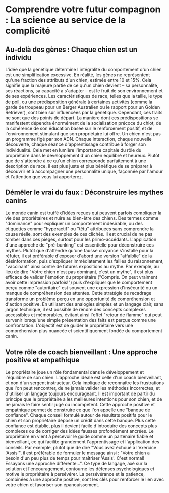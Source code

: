 # Comprendre votre futur compagnon : La science au service de la complicité


## Au-delà des gènes : Chaque chien est un individu

L'idée que la génétique détermine l'intégralité du comportement d'un chien est une simplification excessive. En réalité, les gènes ne représentent qu'une fraction des attributs d'un chien, estimée entre 10 et 15%. Cela signifie que la majeure partie de ce qu'un chien devient – sa personnalité, ses réactions, sa capacité à s'adapter – est le fruit de son environnement et de ses expériences.
Les caractéristiques de race, telles que la taille, le type de poil, ou une prédisposition générale à certaines activités (comme la garde de troupeau pour un Berger Australien ou le rapport pour un Golden Retriever), sont bien sûr influencées par la génétique. Cependant, ces traits ne sont que des points de départ. La manière dont ces prédispositions se manifestent dépendra énormément de la socialisation précoce du chiot, de la cohérence de son éducation basée sur le renforcement positif, et de l'environnement stimulant que son propriétaire lui offre.
Un chien n'est pas un programme figé par son ADN. Chaque interaction, chaque nouvelle découverte, chaque séance d'apprentissage contribue à forger son individualité. Cela met en lumière l'importance capitale du rôle du propriétaire dans le développement d'un chien équilibré et heureux. Plutôt que de s'attendre à ce qu'un chien corresponde parfaitement à une description de race, il est plus juste et plus bénéfique de se préparer à découvrir et à accompagner une personnalité unique, façonnée par l'amour et l'attention que vous lui apporterez.

## Démêler le vrai du faux : Déconstruire les mythes canins

Le monde canin est truffé d'idées reçues qui peuvent parfois compliquer la vie des propriétaires et nuire au bien-être des chiens. Des termes comme "dominance" pour expliquer un comportement indésirable, ou des étiquettes comme "hyperactif" ou "têtu" attribuées sans comprendre la cause réelle, sont des exemples de ces clichés. Il est crucial de ne pas tomber dans ces pièges, surtout pour les primo-accédants.
L'application d'une approche de "pré-bunking" est essentielle pour déconstruire ces mythes. Plutôt que d'attendre qu'une fausse croyance s'installe pour la réfuter, il est préférable d'exposer d'abord une version "affaiblie" de la désinformation, puis d'expliquer immédiatement les failles du raisonnement, "vaccinant" ainsi contre de futures expositions au mythe. Par exemple, au lieu de dire "Votre chien n'est pas dominant, c'est un mythe", il est plus efficace de valider l'émotion du propriétaire ("Compris. On peut vraiment avoir cette impression parfois!") puis d'expliquer que le comportement perçu comme "autoritaire" est souvent une expression d'insécurité ou un manque de compréhension des attentes.
Cette stratégie de recadrage transforme un problème perçu en une opportunité de compréhension et d'action positive. En utilisant des analogies simples et un langage clair, sans jargon technique, il est possible de rendre des concepts complexes accessibles et mémorables, évitant ainsi l'effet "retour de flamme" qui peut survenir lorsqu'une simple présentation des faits est perçue comme une confrontation. L'objectif est de guider le propriétaire vers une compréhension plus nuancée et scientifiquement fondée du comportement canin.

## Votre rôle de coach bienveillant : Une approche positive et empathique

Le propriétaire joue un rôle fondamental dans le développement et l'équilibre de son chien. L'approche idéale est celle d'un coach bienveillant, et non d'un sergent instructeur. Cela implique de reconnaître les frustrations que l'on peut rencontrer, de ne jamais valider les méthodes incorrectes, et d'utiliser un langage toujours encourageant. Il est important de partir du principe que le propriétaire a les meilleures intentions pour son chien, et de ne jamais le faire sentir jugé ou incompétent.
Cette approche positive et empathique permet de construire ce que l'on appelle une "banque de confiance". Chaque conseil formulé autour de résultats positifs pour le chien et son propriétaire dépose un crédit dans cette banque. Plus cette confiance est établie, plus il devient facile d'introduire des concepts plus complexes ou de corriger des idées fausses profondément ancrées. Le propriétaire en vient à percevoir le guide comme un partenaire fiable et bienveillant, ce qui facilite grandement l'apprentissage et l'application des conseils.
Par exemple, plutôt que de dire "Vous avez échoué à l'exercice 'Assis'", il est préférable de formuler le message ainsi : "Votre chien a besoin d'un peu plus de temps pour maîtriser 'Assis'. C'est normal! Essayons une approche différente...". Ce type de langage, axé sur la solution et l'encouragement, contourne les défenses psychologiques et motive le propriétaire à persévérer. La persévérance et la patience, combinées à une approche positive, sont les clés pour renforcer le lien avec votre chien et favoriser son épanouissement. 